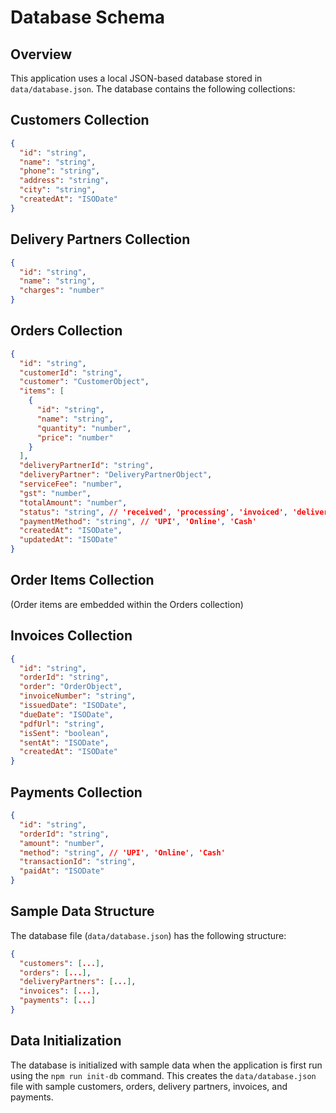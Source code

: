 # Database Schema

## Overview

This application uses a local JSON-based database stored in `data/database.json`. The database contains the following collections:

## Customers Collection
```json
{
  "id": "string",
  "name": "string",
  "phone": "string",
  "address": "string",
  "city": "string",
  "createdAt": "ISODate"
}
```

## Delivery Partners Collection
```json
{
  "id": "string",
  "name": "string",
  "charges": "number"
}
```

## Orders Collection
```json
{
  "id": "string",
  "customerId": "string",
  "customer": "CustomerObject",
  "items": [
    {
      "id": "string",
      "name": "string",
      "quantity": "number",
      "price": "number"
    }
  ],
  "deliveryPartnerId": "string",
  "deliveryPartner": "DeliveryPartnerObject",
  "serviceFee": "number",
  "gst": "number",
  "totalAmount": "number",
  "status": "string", // 'received', 'processing', 'invoiced', 'delivered'
  "paymentMethod": "string", // 'UPI', 'Online', 'Cash'
  "createdAt": "ISODate",
  "updatedAt": "ISODate"
}
```

## Order Items Collection
(Order items are embedded within the Orders collection)

## Invoices Collection
```json
{
  "id": "string",
  "orderId": "string",
  "order": "OrderObject",
  "invoiceNumber": "string",
  "issuedDate": "ISODate",
  "dueDate": "ISODate",
  "pdfUrl": "string",
  "isSent": "boolean",
  "sentAt": "ISODate",
  "createdAt": "ISODate"
}
```

## Payments Collection
```json
{
  "id": "string",
  "orderId": "string",
  "amount": "number",
  "method": "string", // 'UPI', 'Online', 'Cash'
  "transactionId": "string",
  "paidAt": "ISODate"
}
```

## Sample Data Structure

The database file (`data/database.json`) has the following structure:

```json
{
  "customers": [...],
  "orders": [...],
  "deliveryPartners": [...],
  "invoices": [...],
  "payments": [...]
}
```

## Data Initialization

The database is initialized with sample data when the application is first run using the `npm run init-db` command. This creates the `data/database.json` file with sample customers, orders, delivery partners, invoices, and payments.